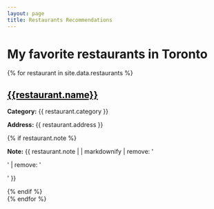 ```yaml
---
layout: page
title: Restaurants Recommendations
---
```


<h1>My favorite restaurants in Toronto</h1>

{% for restaurant in site.data.restaurants %}
<div>
  <h2><a href="{{restaurant.website}}" style="color: black; text-decoration: underline;">{{restaurant.name}}</a></h2>
  <p><strong>Category:</strong> {{ restaurant.category }}</p>
  <p><strong>Address:</strong> {{ restaurant.address }}</p>
  {% if restaurant.note %}
  <p><strong>Note:</strong> {{ restaurant.note | | markdownify | remove: '<p>' | remove: '</p>' }}</p>
  {% endif %}
</div>
{% endfor %}

